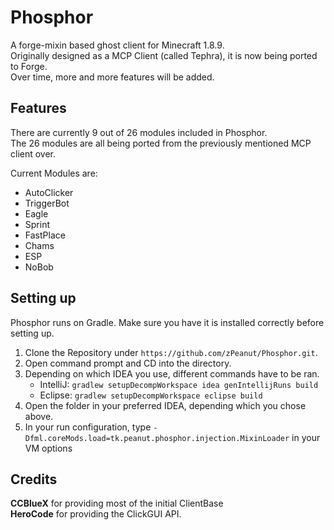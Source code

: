 # Phosphor

A forge-mixin based ghost client for Minecraft 1.8.9.  
Originally designed as a MCP Client (called Tephra), it is now being ported to Forge.  
Over time, more and more features will be added.

## Features

There are currently 9 out of 26 modules included in Phosphor.  
The 26 modules are all being ported from the previously mentioned MCP client over.  
  
Current Modules are:
-  AutoClicker
-  TriggerBot
-  Eagle
-  Sprint
-  FastPlace
-  Chams
-  ESP
-  NoBob

## Setting up

Phosphor runs on Gradle. Make sure you have it is installed correctly before setting up.

1. Clone the Repository under `https://github.com/zPeanut/Phosphor.git`.
2. Open command prompt and CD into the directory.
3. Depending on which IDEA you use, different commands have to be ran.
    - IntelliJ: `gradlew setupDecompWorkspace idea genIntellijRuns build`
    - Eclipse: `gradlew setupDecompWorkspace eclipse build`
4. Open the folder in your preferred IDEA, depending which you chose above.
5. In your run configuration, type `-Dfml.coreMods.load=tk.peanut.phosphor.injection.MixinLoader` in your VM options

## Credits

**CCBlueX** for providing most of the initial ClientBase  
**HeroCode** for providing the ClickGUI API.  

